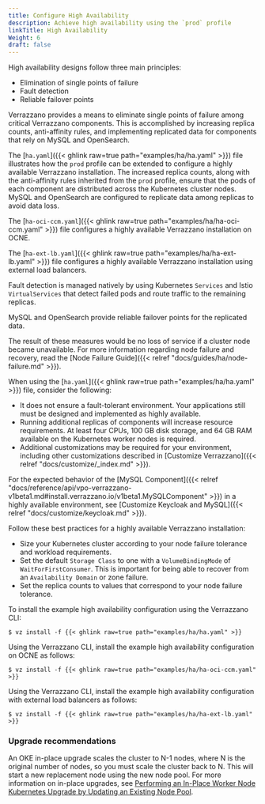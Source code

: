 ```yaml
---
title: Configure High Availability
description: Achieve high availability using the `prod` profile
linkTitle: High Availability
Weight: 6
draft: false
---
```


High availability designs follow three main principles:
* Elimination of single points of failure
* Fault detection
* Reliable failover points

Verrazzano provides a means to eliminate single points of failure among critical Verrazzano components. This is accomplished by increasing replica counts, anti-affinity rules, and implementing replicated data for components that rely on MySQL and OpenSearch.

The [`ha.yaml`]({{< ghlink raw=true path="examples/ha/ha.yaml" >}}) file illustrates how the `prod` profile can be extended to configure a highly available Verrazzano installation. The increased replica counts, along with the anti-affinity rules inherited from the `prod` profile, ensure that the pods of each component are distributed across the Kubernetes cluster nodes.
MySQL and OpenSearch are configured to replicate data among replicas to avoid data loss.

The [`ha-oci-ccm.yaml`]({{< ghlink raw=true path="examples/ha/ha-oci-ccm.yaml" >}}) file configures a highly available Verrazzano installation on OCNE.

The [`ha-ext-lb.yaml`]({{< ghlink raw=true path="examples/ha/ha-ext-lb.yaml" >}}) file configures a highly available Verrazzano installation using external load balancers.


Fault detection is managed natively by using Kubernetes `Services` and Istio `VirtualServices` that detect failed pods and route traffic to the remaining replicas.

MySQL and OpenSearch provide reliable failover points for the replicated data.

The result of these measures would be no loss of service if a cluster node became unavailable. For more information regarding node failure and recovery, read the [Node Failure Guide]({{< relref "docs/guides/ha/node-failure.md" >}}).

When using the [`ha.yaml`]({{< ghlink raw=true path="examples/ha/ha.yaml" >}}) file, consider the following:

* It does not ensure a fault-tolerant environment. Your applications still must be designed and implemented as highly available.
* Running additional replicas of components will increase resource requirements. At least four CPUs, 100 GB disk storage, and 64 GB RAM available on the Kubernetes worker nodes is required.
* Additional customizations may be required for your environment, including other customizations described in [Customize Verrazzano]({{< relref "docs/customize/_index.md" >}}).

For the expected behavior of the [MySQL Component]({{< relref "docs/reference/api/vpo-verrazzano-v1beta1.md#install.verrazzano.io/v1beta1.MySQLComponent" >}}) in a highly available environment, see [Customize Keycloak and MySQL]({{< relref "docs/customize/keycloak.md" >}}).

Follow these best practices for a highly available Verrazzano installation:
* Size your Kubernetes cluster according to your node failure tolerance and workload requirements.
* Set the default `Storage Class` to one with a `VolumeBindingMode` of `WaitForFirstConsumer`. This is important for being able to recover from an `Availability Domain` or zone failure.
* Set the replica counts to values that correspond to your node failure tolerance.


To install the example high availability configuration using the Verrazzano CLI:
   ```
   $ vz install -f {{< ghlink raw=true path="examples/ha/ha.yaml" >}}
   ```
Using the Verrazzano CLI, install the example high availability configuration on OCNE as follows:
```
$ vz install -f {{< ghlink raw=true path="examples/ha/ha-oci-ccm.yaml" >}}
   ```
Using the Verrazzano CLI, install the example high availability configuration with external load balancers as follows:
   ```
   $ vz install -f {{< ghlink raw=true path="examples/ha/ha-ext-lb.yaml" >}}
   ```
### Upgrade recommendations
An OKE in-place upgrade scales the cluster to N-1 nodes, where N is the original number of nodes, so you must scale the cluster back to N.
This will start a new replacement node using the new node pool.
For more information on in-place upgrades, see [Performing an In-Place Worker Node Kubernetes Upgrade by Updating an Existing Node Pool](https://docs.oracle.com/en-us/iaas/Content/ContEng/Tasks/contengupgradingk8sworkernode.htm#Performi).
